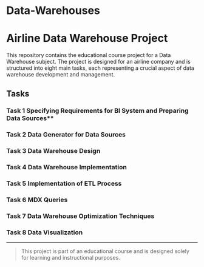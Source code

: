 # Data-Warehouses
# Airline Data Warehouse Project

This repository contains the educational course project for a Data Warehouse subject. The project is designed for an airline company and is structured into eight main tasks, each representing a crucial aspect of data warehouse development and management.

## Tasks

### Task 1 Specifying Requirements for BI System and Preparing Data Sources**

### Task 2 Data Generator for Data Sources

### Task 3 Data Warehouse Design

### Task 4 Data Warehouse Implementation

### Task 5 Implementation of ETL Process

###  Task 6 MDX Queries

### Task 7 Data Warehouse Optimization Techniques

### Task 8 Data Visualization






---
> This project is part of an educational course and is designed solely for learning and instructional purposes.
